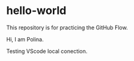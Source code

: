 # hello-world
This repository is for practicing the GitHub Flow.

Hi, I am Polina.

Testing VScode local conection.
